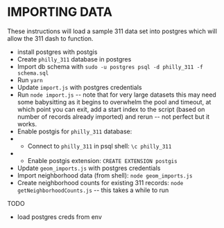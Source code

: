 # IMPORTING DATA

These instructions will load a sample 311 data set into postgres which will allow the 311 dash to function.

* install postgres with postgis
* Create `philly_311` database in postgres
* Import db schema with `sudo -u postgres psql -d philly_311 -f schema.sql`
* Run `yarn`
* Update `import.js` with postgres credentials
* Run `node import.js` -- note that for very large datasets this may need some babysitting as it begins to overwhelm the pool and timeout, at which point you can exit, add a start index to the script (based on number of records already imported) and rerun -- not perfect but it works.
* Enable postgis for `philly_311` database:
* * Connect to `philly_311` in psql shell: `\c philly_311`
* * Enable postgis extension: `CREATE EXTENSION postgis`
* Update `geom_imports.js` with postgres credentials
* Import neighborhood data (from shell): `node geom_imports.js`
* Create neighborhood counts for existing 311 records: `node getNeighborhoodCounts.js` -- this takes a while to run

TODO
* load postgres creds from env
